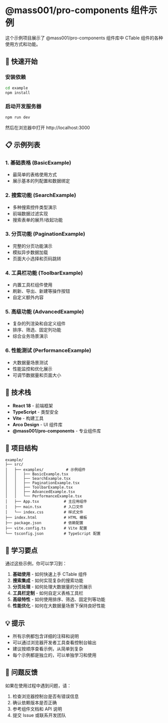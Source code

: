 # @mass001/pro-components 组件示例

这个示例项目展示了 @mass001/pro-components 组件库中 CTable 组件的各种使用方式和功能。

## 🚀 快速开始

### 安装依赖

```bash
cd example
npm install
```

### 启动开发服务器

```bash
npm run dev
```

然后在浏览器中打开 http://localhost:3000

## 📋 示例列表

### 1. 基础表格 (BasicExample)
- 最简单的表格使用方式
- 展示基本的列配置和数据绑定

### 2. 搜索功能 (SearchExample)
- 多种搜索控件类型演示
- 前端数据过滤实现
- 搜索表单的展开/收起功能

### 3. 分页功能 (PaginationExample)
- 完整的分页功能演示
- 模拟异步数据加载
- 页面大小选择和页码跳转

### 4. 工具栏功能 (ToolbarExample)
- 内置工具栏组件使用
- 刷新、导出、新建等操作按钮
- 自定义额外内容

### 5. 高级功能 (AdvancedExample)
- 复杂的列渲染和自定义组件
- 排序、筛选、固定列功能
- 综合业务场景演示

### 6. 性能测试 (PerformanceExample)
- 大数据量场景测试
- 性能监控和优化展示
- 可调节数据量和页面大小

## 🔧 技术栈

- **React 18** - 前端框架
- **TypeScript** - 类型安全
- **Vite** - 构建工具
- **Arco Design** - UI 组件库
- **@mass001/pro-components** - 专业组件库

## 📁 项目结构

```
example/
├── src/
│   ├── examples/          # 示例组件
│   │   ├── BasicExample.tsx
│   │   ├── SearchExample.tsx
│   │   ├── PaginationExample.tsx
│   │   ├── ToolbarExample.tsx
│   │   ├── AdvancedExample.tsx
│   │   └── PerformanceExample.tsx
│   ├── App.tsx           # 主应用组件
│   ├── main.tsx          # 入口文件
│   └── index.css         # 样式文件
├── index.html            # HTML 模板
├── package.json          # 依赖配置
├── vite.config.ts        # Vite 配置
└── tsconfig.json         # TypeScript 配置
```

## 🎯 学习要点

通过这些示例，你可以学习到：

1. **基础使用** - 如何快速上手 CTable 组件
2. **搜索集成** - 如何实现复杂的搜索功能
3. **分页处理** - 如何处理大数据量的分页展示
4. **工具栏定制** - 如何自定义表格工具栏
5. **高级特性** - 如何使用排序、筛选、固定列等功能
6. **性能优化** - 如何在大数据量场景下保持良好性能

## 💡 提示

- 所有示例都包含详细的注释和说明
- 可以通过浏览器开发者工具查看控制台输出
- 建议按顺序查看示例，从简单到复杂
- 每个示例都是独立的，可以单独学习和使用

## 🐛 问题反馈

如果在使用过程中遇到问题，请：

1. 检查浏览器控制台是否有错误信息
2. 确认依赖版本是否正确
3. 参考组件文档和 API 说明
4. 提交 Issue 或联系开发团队
